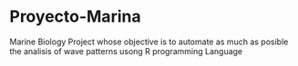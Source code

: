 # Proyecto-Marina
Marine Biology Project whose objective is to automate as much as posible  the analisis of wave patterns usong R programming Language
